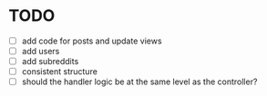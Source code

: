 # TODO
- [ ] add code for posts and update views
- [ ] add users
- [ ] add subreddits
- [ ] consistent structure
- [ ] should the handler logic be at the same level as the controller?
